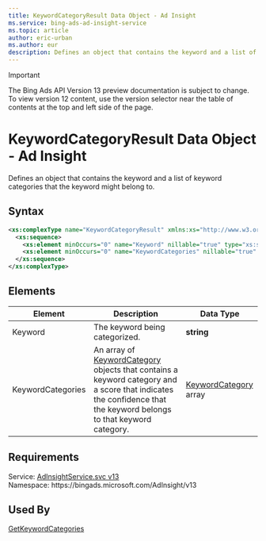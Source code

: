 ```yaml
---
title: KeywordCategoryResult Data Object - Ad Insight
ms.service: bing-ads-ad-insight-service
ms.topic: article
author: eric-urban
ms.author: eur
description: Defines an object that contains the keyword and a list of keyword categories that the keyword might belong to.
---
```

> [!IMPORTANT]
> The Bing Ads API Version 13 preview documentation is subject to change. To view version 12 content, use the version selector near the table of contents at the top and left side of the page.

# KeywordCategoryResult Data Object - Ad Insight
Defines an object that contains the keyword and a list of keyword categories that the keyword might belong to.

## Syntax
```xml
<xs:complexType name="KeywordCategoryResult" xmlns:xs="http://www.w3.org/2001/XMLSchema">
  <xs:sequence>
    <xs:element minOccurs="0" name="Keyword" nillable="true" type="xs:string" />
    <xs:element minOccurs="0" name="KeywordCategories" nillable="true" type="tns:ArrayOfKeywordCategory" />
  </xs:sequence>
</xs:complexType>
```

## <a name="elements"></a>Elements

|Element|Description|Data Type|
|-----------|---------------|-------------|
|<a name="keyword"></a>Keyword|The keyword being categorized.|**string**|
|<a name="keywordcategories"></a>KeywordCategories|An array of [KeywordCategory](keywordcategory.md) objects that contains a keyword category and a score that indicates the confidence that the keyword belongs to that keyword category.|[KeywordCategory](keywordcategory.md) array|

## Requirements
Service: [AdInsightService.svc v13](https://adinsight.api.bingads.microsoft.com/Api/Advertiser/AdInsight/v13/AdInsightService.svc)  
Namespace: https\://bingads.microsoft.com/AdInsight/v13  

## Used By
[GetKeywordCategories](getkeywordcategories.md)  
